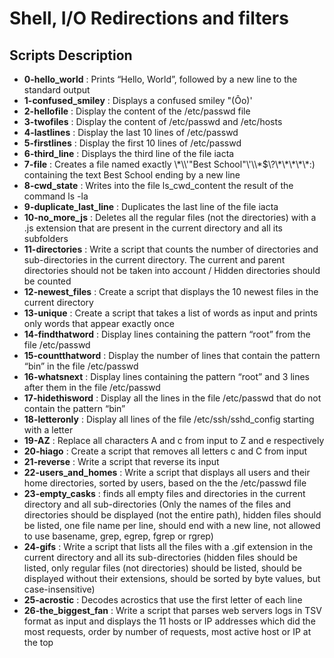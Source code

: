 <h1>Shell, I/O Redirections and filters</h1>
<h2>Scripts Description</h2>
<ul>
<li><strong>0-hello_world</strong> : Prints “Hello, World”, followed by a new line to the standard output</li>
<li><strong>1-confused_smiley</strong> : Displays a confused smiley "(Ôo)'</li>
<li><strong>2-hellofile</strong> : Display the content of the /etc/passwd file</li>
<li><strong>3-twofiles</strong> : Display the content of /etc/passwd and /etc/hosts</li>
<li><strong>4-lastlines</strong> : Display the last 10 lines of /etc/passwd</li>
<li><strong>5-firstlines</strong> : Display the first 10 lines of /etc/passwd</li>
<li><strong>6-third_line</strong> : Displays the third line of the file iacta</li>
<li><strong>7-file</strong> : Creates a file named exactly \*\\'"Best School"\'\\*$\?\*\*\*\*\*:) containing the text Best School ending by a new line</li>
<li><strong>8-cwd_state</strong> : Writes into the file ls_cwd_content the result of the command ls -la</li>
<li><strong>9-duplicate_last_line</strong> : Duplicates the last line of the file iacta</li>
<li><strong>10-no_more_js</strong> : Deletes all the regular files (not the directories) with a .js extension that are present in the current directory and all its subfolders</li>
<li><strong>11-directories</strong> : Write a script that counts the number of directories and sub-directories in the current directory. The current and parent directories should not be taken into account / Hidden directories should be counted</li>
<li><strong>12-newest_files</strong> : Create a script that displays the 10 newest files in the current directory</li>
<li><strong>13-unique</strong> : Create a script that takes a list of words as input and prints only words that appear exactly once</li>
<li><strong>14-findthatword</strong> : Display lines containing the pattern “root” from the file /etc/passwd</li>
<li><strong>15-countthatword</strong> : Display the number of lines that contain the pattern “bin” in the file /etc/passwd</li>
<li><strong>16-whatsnext</strong> : Display lines containing the pattern “root” and 3 lines after them in the file /etc/passwd</li>
<li><strong>17-hidethisword</strong> : Display all the lines in the file /etc/passwd that do not contain the pattern “bin”</li>
<li><strong>18-letteronly</strong> : Display all lines of the file /etc/ssh/sshd_config starting with a letter</li>
<li><strong>19-AZ</strong> : Replace all characters A and c from input to Z and e respectively</li>
<li><strong>20-hiago</strong> : Create a script that removes all letters c and C from input</li>
<li><strong>21-reverse</strong> : Write a script that reverse its input</li>
<li><strong>22-users_and_homes</strong> : Write a script that displays all users and their home directories, sorted by users, based on the the /etc/passwd file</li>
<li><strong>23-empty_casks</strong> : finds all empty files and directories in the current directory and all sub-directories (Only the names of the files and directories should be displayed (not the entire path), hidden files should be listed, one file name per line, should end with a new line, not allowed to use basename, grep, egrep, fgrep or rgrep)</li>
<li><strong>24-gifs</strong> : Write a script that lists all the files with a .gif extension in the current directory and all its sub-directories (hidden files should be listed, only regular files (not directories) should be listed, should be displayed without their extensions, should be sorted by byte values, but case-insensitive)</li>
<li><strong>25-acrostic</strong> : Decodes acrostics that use the first letter of each line</li>
<li><strong>26-the_biggest_fan</strong> : Write a script that parses web servers logs in TSV format as input and displays the 11 hosts or IP addresses which did the most requests, order by number of requests, most active host or IP at the top</li>
</ul>
